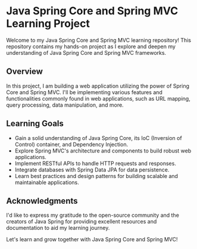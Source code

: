 # Java Spring Core and Spring MVC Learning Project

Welcome to my Java Spring Core and Spring MVC learning repository! This repository contains my hands-on project as I explore and deepen my understanding of Java Spring Core and Spring MVC frameworks.

## Overview

In this project, I am building a web application utilizing the power of Spring Core and Spring MVC. I'll be implementing various features and functionalities commonly found in web applications, such as URL mapping, query processing, data manipulation, and more.

## Learning Goals

- Gain a solid understanding of Java Spring Core, its IoC (Inversion of Control) container, and Dependency Injection.
- Explore Spring MVC's architecture and components to build robust web applications.
- Implement RESTful APIs to handle HTTP requests and responses.
- Integrate databases with Spring Data JPA for data persistence.
- Learn best practices and design patterns for building scalable and maintainable applications.


## Acknowledgments

I'd like to express my gratitude to the open-source community and the creators of Java Spring for providing excellent resources and documentation to aid my learning journey.

Let's learn and grow together with Java Spring Core and Spring MVC!

